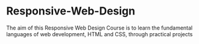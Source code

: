 # Responsive-Web-Design
The aim of this Responsive Web Design Course is to learn the fundamental languages of web development, HTML and CSS, through practical projects
